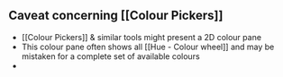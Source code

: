 
## Caveat concerning [[Colour Pickers]]
- [[Colour Pickers]] & similar tools might present a 2D colour pane
- This colour pane often shows all [[Hue - Colour wheel]] and may be mistaken for a complete set of available colours
- 